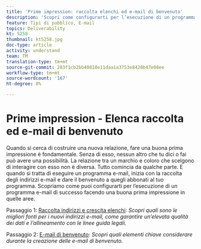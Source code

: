```yaml
---
title: 'Prime impression: raccolta elenchi ed e-mail di benvenuto'
description: 'Scopri come configurarti per l’esecuzione di un programma e-mail di successo facendo una buona prima impressione. '
feature: Tipi di pubblico, E-mail
topics: Deliverability
kt: 5258
thumbnail: kt5258.jpg
doc-type: article
activity: understand
team: TM
translation-type: tm+mt
source-git-commit: 283f1cb2bb40818e11daa1a3753e8428b47e08ee
workflow-type: tm+mt
source-wordcount: '167'
ht-degree: 0%

---
```



# Prime impression - Elenca raccolta ed e-mail di benvenuto

Quando si cerca di costruire una nuova relazione, fare una buona prima impressione è fondamentale. Senza di esso, nessun altro che tu dici o fai può avere una possibilità. La relazione tra un marchio e coloro che scelgono di interagire con esso non è diversa. Tutto comincia da qualche parte. E quando si tratta di eseguire un programma e-mail, inizia con la raccolta degli indirizzi e-mail e dare il benvenuto a quegli abbonati al tuo programma. Scopriamo come puoi configurarti per l’esecuzione di un programma e-mail di successo facendo una buona prima impressione in quelle aree.

Passaggio 1:  [Raccolta indirizzi e crescita elenchi](/help/first-impressions/address-collection-and-list-growth.md):
*Scopri quali sono le migliori fonti per i nuovi indirizzi e-mail, come garantire un’elevata qualità dei dati e l’allineamento con le linee guida legali.*

Passaggio 2:  [E-mail di benvenuto](/help/first-impressions/welcome-emails.md):
*Scopri quali elementi chiave considerare durante la creazione delle e-mail di benvenuto.*
